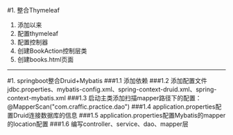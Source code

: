 #1. 整合Thymeleaf
<ol>
    <li>添加以来</li>
    <li>配置thymeleaf</li>
    <li>配置控制器</li>
    <li>创建BookAction控制层类</li>
    <li>创建books.html页面</li>
    
</ol>


----------------------------------------------------------------
#1. springboot整合Druid+Mybatis
###1.1 添加依赖
###1.2 添加配置文件jdbc.properties、mybatis-config.xml、spring-context-druid.xml、spring-context-mybatis.xml
###1.3 启动主类添加扫描mapper路径下的配置：@MapperScan("com.craffic.practice.dao")
###1.4 application.properties配置Druid连接数据库的信息
###1.5 application.properties配置Mybatis的mapper的location配置
###1.6 编写controller、service、dao、mapper层